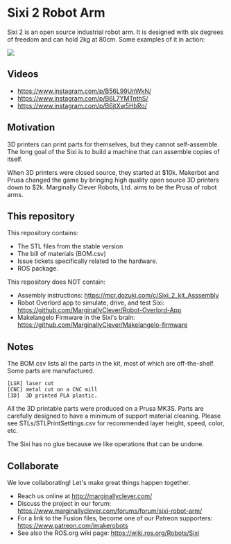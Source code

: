 # Sixi 2 Robot Arm

Sixi 2 is an open source industrial robot arm.  It is designed with six degrees of freedom and can hold 2kg at 80cm.
Some examples of it in action:

![](https://i.imgur.com/wJwSlcT.jpg)

## Videos

* https://www.instagram.com/p/B56L99UnWkN/
* https://www.instagram.com/p/B6L7YMTnthS/
* https://www.instagram.com/p/B6jtXw5HbRo/

## Motivation

3D printers can print parts for themselves, but they cannot self-assemble.  The long goal of the Sixi is to build a machine that can assemble copies of itself.

When 3D printers were closed source, they started at $10k.  Makerbot and Prusa changed the game by bringing high quality open source 3D printers down to $2k.  Marginally Clever Robots, Ltd. aims to be the Prusa of robot arms.

## This repository 

This repository contains:

* The STL files from the stable version
* The bill of materials (BOM.csv)
* Issue tickets specifically related to the hardware.
* ROS package.

This repository does NOT contain:

* Assembly instructions: https://mcr.dozuki.com/c/Sixi_2_kit_Asssembly
* Robot Overlord app to simulate, drive, and test Sixi: https://github.com/MarginallyClever/Robot-Overlord-App
* Makelangelo Firmware in the Sixi's brain: https://github.com/MarginallyClever/Makelangelo-firmware

## Notes

The BOM.csv lists all the parts in the kit, most of which are off-the-shelf.  Some parts are manufactured.
	
	[LSR] laser cut
	[CNC] metal cut on a CNC mill
	[3D]  3D printed PLA plastic.

All the 3D printable parts were produced on a Prusa MK3S.  Parts are carefully designed to have a minimum of support material cleaning.
Please see STLs/STLPrintSettings.csv for recommended layer height, speed, color, etc.

The Sixi has no glue because we like operations that can be undone.

## Collaborate

We love collaborating!  Let's make great things happen together.

* Reach us online at http://marginallyclever.com/
* Discuss the project in our forum: https://www.marginallyclever.com/forums/forum/sixi-robot-arm/
* For a link to the Fusion files, become one of our Patreon supporters: https://www.patreon.com/imakerobots
* See also the ROS.org wiki page: https://wiki.ros.org/Robots/Sixi
